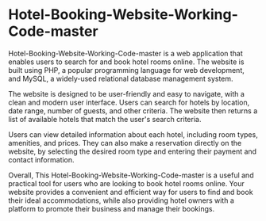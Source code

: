 # Hotel-Booking-Website-Working-Code-master
Hotel-Booking-Website-Working-Code-master is a web application that enables users to search for and book hotel rooms online. The website is built using PHP, a popular programming language for web development, and MySQL, a widely-used relational database management system.

The website is designed to be user-friendly and easy to navigate, with a clean and modern user interface. Users can search for hotels by location, date range, number of guests, and other criteria. The website then returns a list of available hotels that match the user's search criteria.

Users can view detailed information about each hotel, including room types, amenities, and prices. They can also make a reservation directly on the website, by selecting the desired room type and entering their payment and contact information.

Overall, This Hotel-Booking-Website-Working-Code-master is a useful and practical tool for users who are looking to book hotel rooms online. Your website provides a convenient and efficient way for users to find and book their ideal accommodations, while also providing hotel owners with a platform to promote their business and manage their bookings.
